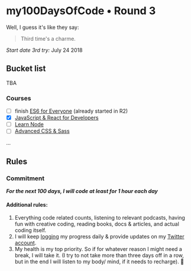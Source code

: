 # my100DaysOfCode • Round 3

Well, I guess it's like they say:

> Third time's a charme.

_Start date 3rd try:_ July 24 2018

## Bucket list

TBA

### Courses

- [ ] finish [ES6 for Everyone](https://es6.io/) (already started in R2)
- [x] [JavaScript & React for Developers](https://www.udemy.com/js-and-react-for-devs/)
- [ ] [Learn Node](https://learnnode.com/)
- [ ] [Advanced CSS & Sass](https://www.udemy.com/advanced-css-and-sass/)

...

## Rules

### Commitment

_**For the next 100 days, I will code at least for 1 hour each day**_

#### Additional rules:

1.  Everything code related counts, listening to relevant podcasts, having fun with creative coding, reading books, docs & articles, and actual coding itself.
2.  I will keep [logging](R3Log.md) my progress daily & provide updates on my [Twitter account](https://twitter.com/KlaraMiffili).
3.  My health is my top priority. So if for whatever reason I might need a break, I will take it. (I try to not take more than three days off in a row, but in the end I will listen to my body/ mind, if it needs to recharge). 🙂
